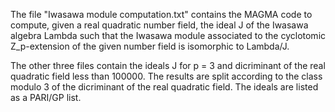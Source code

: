 The file "Iwasawa module computation.txt" contains the MAGMA code to compute, given a real quadratic number field, the ideal J of the Iwasawa algebra Lambda such that the Iwasawa module associated to the cyclotomic Z_p-extension of the given number field is isomorphic to Lambda/J.

The other three files contain the ideals J for p = 3 and dicriminant of the real quadratic field less than 100000. The results are split according to the class modulo 3 of the dicriminant of the real quadratic field. The ideals are listed as a PARI/GP list.
